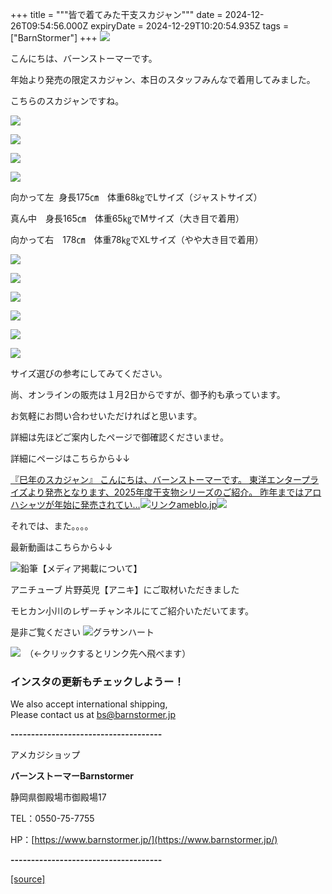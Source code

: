 +++
title = """皆で着てみた干支スカジャン"""
date = 2024-12-26T09:54:56.000Z
expiryDate = 2024-12-29T10:20:54.935Z
tags = ["BarnStormer"]
+++
[![](https://stat.ameba.jp/user_images/20231023/16/barnstormer-go/b2/03/p/o0420015015354743273.png)](https://ameblo.jp/barnstormer-go/entry-12825670498.html)

こんにちは、バーンストーマーです。

年始より発売の限定スカジャン、本日のスタッフみんなで着用してみました。

こちらのスカジャンですね。

[![](https://stat.ameba.jp/user_images/20241226/12/barnstormer-go/3c/1d/j/o1200140015525874787.jpg)](https://stat.ameba.jp/user_images/20241226/12/barnstormer-go/3c/1d/j/o1200140015525874787.jpg)

[![](https://stat.ameba.jp/user_images/20241226/12/barnstormer-go/d7/9e/j/o1200140015525874785.jpg)](https://stat.ameba.jp/user_images/20241226/12/barnstormer-go/d7/9e/j/o1200140015525874785.jpg)

[![](https://stat.ameba.jp/user_images/20241226/12/barnstormer-go/91/40/j/o1200140015525874791.jpg)](https://stat.ameba.jp/user_images/20241226/12/barnstormer-go/91/40/j/o1200140015525874791.jpg)

[![](https://stat.ameba.jp/user_images/20241226/12/barnstormer-go/39/ab/j/o1200140015525874792.jpg)](https://stat.ameba.jp/user_images/20241226/12/barnstormer-go/39/ab/j/o1200140015525874792.jpg)

向かって左  身長175㎝　体重68㎏でLサイズ（ジャストサイズ）

真ん中　身長165㎝　体重65㎏でMサイズ（大き目で着用）

向かって右　178㎝　体重78㎏でXLサイズ（やや大き目で着用）

[![](https://stat.ameba.jp/user_images/20241226/17/barnstormer-go/f0/1c/j/o0700046615526001113.jpg)](https://stat.ameba.jp/user_images/20241226/17/barnstormer-go/f0/1c/j/o0700046615526001113.jpg)

[![](https://stat.ameba.jp/user_images/20241226/17/barnstormer-go/bc/b3/j/o0700046615526001115.jpg)](https://stat.ameba.jp/user_images/20241226/17/barnstormer-go/bc/b3/j/o0700046615526001115.jpg)

[![](https://stat.ameba.jp/user_images/20241226/17/barnstormer-go/a3/f9/j/o0700046615526001120.jpg)](https://stat.ameba.jp/user_images/20241226/17/barnstormer-go/a3/f9/j/o0700046615526001120.jpg)

[![](https://stat.ameba.jp/user_images/20241226/17/barnstormer-go/67/fe/j/o0700046615526001122.jpg)](https://stat.ameba.jp/user_images/20241226/17/barnstormer-go/67/fe/j/o0700046615526001122.jpg)

[![](https://stat.ameba.jp/user_images/20241226/17/barnstormer-go/f4/8b/j/o0700046615526001125.jpg)](https://stat.ameba.jp/user_images/20241226/17/barnstormer-go/f4/8b/j/o0700046615526001125.jpg)

[![](https://stat.ameba.jp/user_images/20241226/17/barnstormer-go/85/74/j/o0700046615526001128.jpg)](https://stat.ameba.jp/user_images/20241226/17/barnstormer-go/85/74/j/o0700046615526001128.jpg)

サイズ選びの参考にしてみてください。

尚、オンラインの販売は１月2日からですが、御予約も承っています。

お気軽にお問い合わせいただければと思います。

詳細は先ほどご案内したページで御確認くださいませ。

詳細にページはこちらから↓↓

[『巳年のスカジャン』 こんにちは、バーンストーマーです。 東洋エンタープライズより発売となります、2025年度干支物シリーズのご紹介。 昨年まではアロハシャツが年始に発売されてい…![リンク](https://c.stat100.ameba.jp/ameblo/symbols/v3.20.0/svg/gray/editor_link.svg)ameblo.jp![](https://stat.ameba.jp/user_images/20241226/12/barnstormer-go/3c/1d/j/o1200140015525874787.jpg)](https://ameblo.jp/barnstormer-go/entry-12880045049.html)

それでは、また。。。。

最新動画はこちらから↓↓

![鉛筆](https://stat100.ameba.jp/blog/ucs/img/char/char3/519.png)【メディア掲載について】

アニチューブ 片野英児【アニキ】にご取材いただきました

モヒカン小川のレザーチャンネルにてご紹介いただいてます。

是非ご覧ください ![グラサンハート](https://stat100.ameba.jp/blog/ucs/img/char/char3/148.png)

[![](https://stat.ameba.jp/user_images/20230412/16/barnstormer-go/6a/23/p/o0108010815269242493.png)](https://www.instagram.com/barnstormer_daily/)　（←クリックするとリンク先へ飛べます）

### インスタの更新もチェックしようー！

We also accept international shipping,  
Please contact us at bs@barnstormer.jp

**\-------------------------------------**

アメカジショップ

**バーンストーマーBarnstormer**

静岡県御殿場市御殿場17

TEL：0550-75-7755

HP：[https://www.barnstormer.jp/](https://www.barnstormer.jp/)

**\-------------------------------------**

[[source]](https://ameblo.jp/barnstormer-go/entry-12880076840.html)
